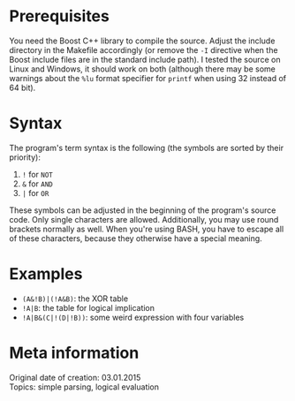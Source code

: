 # Prerequisites
You need the Boost C++ library to compile the source. Adjust the include directory in the Makefile accordingly (or remove the `-I` directive when the Boost include files are in the standard include path).
I tested the source on Linux and Windows, it should work on both (although there may be some warnings about the `%lu` format specifier for `printf` when using 32 instead of 64 bit).

# Syntax
The program's term syntax is the following (the symbols are sorted by their priority):  
1. `!` for `NOT`
2. `&` for `AND`
3. `|` for `OR`

These symbols can be adjusted in the beginning of the program's source code. Only single characters are allowed.
Additionally, you may use round brackets normally as well.
When you're using BASH, you have to escape all of these characters, because they otherwise have a special meaning.

# Examples
- `(A&!B)|(!A&B)`: the XOR table
- `!A|B`: the table for logical implication
- `!A|B&(C|!(D|!B))`: some weird expression with four variables

# Meta information
Original date of creation: 03.01.2015  
Topics: simple parsing, logical evaluation
